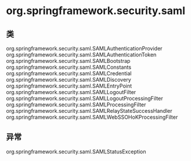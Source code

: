 # org.springframework.security.saml

## 类

org.springframework.security.saml.SAMLAuthenticationProvider
org.springframework.security.saml.SAMLAuthenticationToken
org.springframework.security.saml.SAMLBootstrap
org.springframework.security.saml.SAMLConstants
org.springframework.security.saml.SAMLCredential
org.springframework.security.saml.SAMLDiscovery
org.springframework.security.saml.SAMLEntryPoint
org.springframework.security.saml.SAMLLogoutFilter
org.springframework.security.saml.SAMLLogoutProcessingFilter
org.springframework.security.saml.SAMLProcessingFilter
org.springframework.security.saml.SAMLRelayStateSuccessHandler
org.springframework.security.saml.SAMLWebSSOHoKProcessingFilter

## 异常

org.springframework.security.saml.SAMLStatusException




